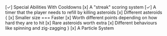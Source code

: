[✓] Special Abilities With Cooldowns
[x] A "streak" scoring system
[✓] A timer that the player needs to refill by killing asteroids
[x] Different asteroids {
[x] Smaller size === Faster
[x] Worth different points depending on how hard they are to hit
[x] Rare asteroids worth extra
[x] Different behaviours like spinning and zig-zagging
}
[x] A Particle System

